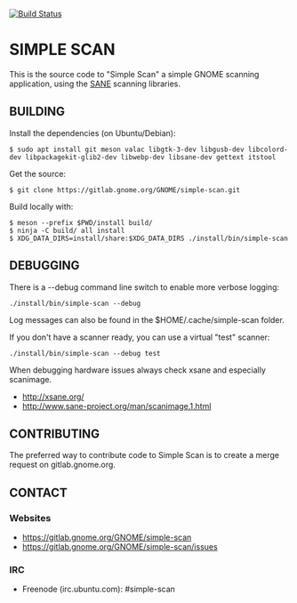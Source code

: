 [![Build Status](https://gitlab.gnome.org/GNOME/simple-scan/badges/master/build.svg)](https://gitlab.gnome.org/GNOME/simple-scan/pipelines)

# SIMPLE SCAN

This is the source code to "Simple Scan" a simple GNOME scanning application,
using the [SANE](http://sane-project.org/) scanning libraries.

## BUILDING

Install the dependencies (on Ubuntu/Debian):
```
$ sudo apt install git meson valac libgtk-3-dev libgusb-dev libcolord-dev libpackagekit-glib2-dev libwebp-dev libsane-dev gettext itstool
```

Get the source:
```
$ git clone https://gitlab.gnome.org/GNOME/simple-scan.git
```

Build locally with:
```
$ meson --prefix $PWD/install build/
$ ninja -C build/ all install
$ XDG_DATA_DIRS=install/share:$XDG_DATA_DIRS ./install/bin/simple-scan
```

## DEBUGGING

There is a --debug command line switch to enable more verbose logging:
```
./install/bin/simple-scan --debug
```

Log messages can also be found in the $HOME/.cache/simple-scan folder.

If you don't have a scanner ready, you can use a virtual "test" scanner:
```
./install/bin/simple-scan --debug test
```

When debugging hardware issues always check xsane and especially scanimage.

* http://xsane.org/
* http://www.sane-project.org/man/scanimage.1.html

## CONTRIBUTING

The preferred way to contribute code to Simple Scan is
to create a merge request on gitlab.gnome.org.

## CONTACT

### Websites
* https://gitlab.gnome.org/GNOME/simple-scan
* https://gitlab.gnome.org/GNOME/simple-scan/issues

### IRC
* Freenode (irc.ubuntu.com): #simple-scan

